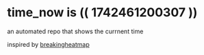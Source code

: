 # time_now is (( 1742461200307 ))

an automated repo that shows the currnent time

inspired by [breakingheatmap](https://github.com/breakingheatmap/breakingheatmap)
